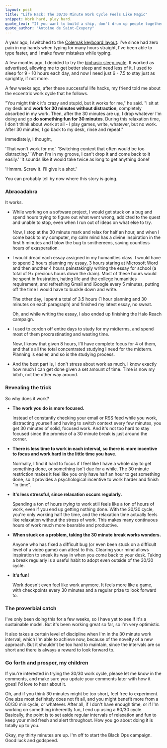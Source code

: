 ```yaml
---
layout: post
title: "Life Hack: The 30/30 Minute Work Cycle Feels Like Magic"
snippet: Work hard, play hard.
quote_text: "If you want to build a ship, don't drum up people together to collect wood and don't assign them tasks and work, but rather teach them to long for the endless immensity of the sea."
quote_author: "Antoine de Saint-Exupery"
---
```


A year ago, I switched to the [Colemak keyboard layout](http://colemak.com/). I've since had zero pain in my hands when typing for many hours straight, I've been able to type faster, and I make fewer mistakes while typing.

A few months ago, I decided to try the [biphasic sleep cycle](http://www.stevepavlina.com/forums/health-fitness/1638-switching-biphasic-sleeping-start-here.html). It worked as advertised, allowing me to get better sleep and need less of it. I used to sleep for 9 - 10 hours each day, and now I need just 6 - 7.5 to stay just as sprightly, if not more.

A few weeks ago, after these successful life hacks, my friend told me about the eccentric work cycle that he follows.

"You might think it's crazy and stupid, but it works for me," he said. "I sit at my desk and **work for 30 minutes without distraction**, completely absorbed in my work. Then, after the 30 minutes are up, I drop whatever I'm doing and go **do something fun for 30 minutes**. During this relaxation time, I don't think about work at all - I play games, write, whatever, but no work. After 30 minutes, I go back to my desk, rinse and repeat."

Immediately, I thought,

'That won't work for me.'
'Switching context that often would be too distracting.'
'When I'm in my groove, I can't drop it and come back to it easily.'
'It sounds like it would take twice as long to get anything done!'

'Hmmm. Screw it. I'll give it a shot.'

You can probably tell by now where this story is going.

### Abracadabra ###

It works.

*   While working on a software project, I would get stuck on a bug and spend hours trying to figure out what went wrong, addicted to the quest and unable to stop, even when I run out of ideas on what else to try.

    Now, I stop at the 30 minute mark and relax for half an hour, and when I come back to my computer, my calm mind has a divine inspiration in the first 5 minutes and I blow the bug to smithereens, saving countless hours of exasperation.


*   I would dread each essay assigned in my humanities class. I would have to spend 2 hours planning my essay, 3 hours staring at Microsoft Word and then another 4 hours painstakingly writing the essay for school (a total of 9+ precious hours down the drain). Most of these hours would be spent in frustration, hating life and the college humanities requirement, and refreshing Gmail and iGoogle every 5 minutes, putting off the time I would have to buckle down and write.

    The other day, I spent a total of 3.5 hours (1 hour planning and 30 minutes on each paragraph) and finished my latest essay, no sweat.

    Oh, and while writing the essay, I also ended up finishing the Halo Reach campaign.

*   I used to cordon off entire days to study for my midterms, and spend most of them procrastinating and wasting time.

    Now, I know that given 8 hours, I'll have complete focus for 4 of them, and that's all the total concentrated studying I need for the midterm. Planning is easier, and so is the studying process.

*   And the best part is, I don't stress about work as much. I know exactly how much I can get done given a set amount of time. Time is now my bitch, not the other way around.

### Revealing the trick ###

So why does it work?

*   **The work you do is more focused.**

    Instead of constantly checking your email or RSS feed while you work, distracting yourself and having to switch context every few minutes, you get 30 minutes of solid, focused work. And it's not too hard to stay focused since the promise of a 30 minute break is just around the corner.

*   **There is less time to work in each interval, so there is more incentive to focus and work hard in the little time you have.**

    Normally, I find it hard to focus if I feel like I have a whole day to get something done, or something isn't due for a while. The 30 minute restriction makes it feel like you only have half an hour to get something done, so it provides a psychological incentive to work harder and finish "in time".

*   **It's less stressful, since relaxation occurs regularly.**

    Spending a ton of hours _trying_ to work still feels like a ton of hours of work, even if you end up getting nothing done. With the 30/30 cycle, you're only working half the time, and the relaxation time actually feels like relaxation without the stress of work. This makes many continuous hours of work much more bearable and productive.

*   **When stuck on a problem, taking the 30 minute break works wonders.**

    Anyone who has fixed a difficult bug (or even been stuck on a difficult level of a video game) can attest to this. Clearing your mind allows inspiration to sneak its way in when you come back to your desk. Taking a break regularly is a useful habit to adopt even outside of the 30/30 cycle.

*   **It's fun!**

    Work doesn't even feel like work anymore. It feels more like a game, with checkpoints every 30 minutes and a regular prize to look forward to.

### The proverbial catch ###

I've only been doing this for a few weeks, so I have yet to see if it's a sustainable model. But it's been working great so far, so I'm very optimistic.

It also takes a certain level of discipline when I'm in the 30 minute work interval, which I'm able to achieve now, because of the novelty of a new approach. But it shouldn't be too hard to maintain, since the intervals are so short and there is always a reward to look forward to.

### Go forth and prosper, my children ###

If you're interested in trying the 30/30 work cycle, please let me know in the comments, and make sure you update your comments later with how it goes! I'd love to hear about it.

Oh, and if you think 30 minutes might be too short, feel free to experiment. One size most definitely does not fit all, and you might benefit more from a 60/30 min cycle, or whatever. After all, if I don't have enough time, or if I'm working on something inherently fun, I end up using a 60/30 cycle. Basically, the point is to set aside regular intervals of relaxation and fun to keep your mind fresh and alert throughout. How you go about doing it is totally up to you.

Okay, my thirty minutes are up. I'm off to start the Black Ops campaign. Good luck and godspeed.
